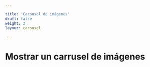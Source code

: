 ```yaml
---

title: 'Carousel de imágenes'
draft: false
weight: 2
layout: carousel

---
```


# Mostrar un carrusel de imágenes